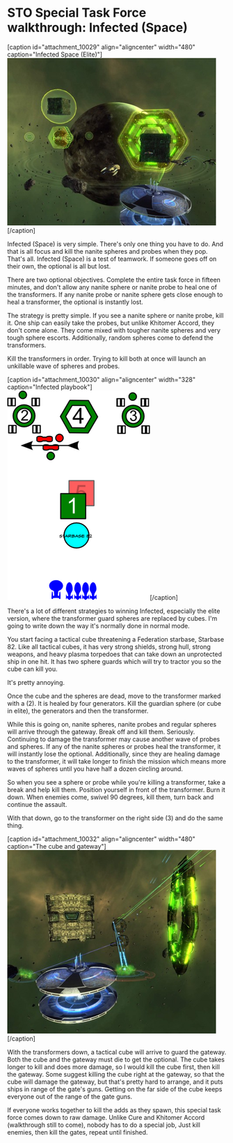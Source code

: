 # STO Special Task Force walkthrough: Infected (Space)

[caption id="attachment\_10029" align="aligncenter" width="480" caption="Infected Space (Elite)"][![](../uploads/2012/01/GameClient-2012-01-20-20-48-26-73-480x384.jpg "Infected Space (Elite)")](../uploads/2012/01/GameClient-2012-01-20-20-48-26-73.jpg)[/caption]

Infected (Space) is very simple. There's only one thing you have to do. And that is all focus and kill the nanite spheres and probes when they pop. That's all. Infected (Space) is a test of teamwork. If someone goes off on their own, the optional is all but lost.

There are two optional objectives. Complete the entire task force in fifteen minutes, and don't allow any nanite sphere or nanite probe to heal one of the transformers. If any nanite probe or nanite sphere gets close enough to heal a transformer, the optional is instantly lost.

The strategy is pretty simple. If you see a nanite sphere or nanite probe, kill it. One ship can easily take the probes, but unlike Khitomer Accord, they don't come alone. They come mixed with tougher nanite spheres and very tough sphere escorts. Additionally, random spheres come to defend the transformers.

Kill the transformers in order. Trying to kill both at once will launch an unkillable wave of spheres and probes.

[caption id="attachment\_10030" align="aligncenter" width="328" caption="Infected playbook"][![](../uploads/2012/01/infected-328x480.png "Infected playbook")](../uploads/2012/01/infected.png)[/caption]

There's a lot of different strategies to winning Infected, especially the elite version, where the transformer guard spheres are replaced by cubes. I'm going to write down the way it's normally done in normal mode.

You start facing a tactical cube threatening a Federation starbase, Starbase 82. Like all tactical cubes, it has very strong shields, strong hull, strong weapons, and heavy plasma torpedoes that can take down an unprotected ship in one hit. It has two sphere guards which will try to tractor you so the cube can kill you.

It's pretty annoying.

Once the cube and the spheres are dead, move to the transformer marked with a (2). It is healed by four generators. Kill the guardian sphere (or cube in elite), the generators and then the transformer.

While this is going on, nanite spheres, nanite probes and regular spheres will arrive through the gateway. Break off and kill them. Seriously. Continuing to damage the transformer may cause another wave of probes and spheres. If any of the nanite spheres or probes heal the transformer, it will instantly lose the optional. Additionally, since they are healing damage to the transformer, it will take longer to finish the mission which means more waves of spheres until you have half a dozen circling around.

So when you see a sphere or probe while you're killing a transformer, take a break and help kill them. Position yourself in front of the transformer. Burn it down. When enemies come, swivel 90 degrees, kill them, turn back and continue the assault.

With that down, go to the transformer on the right side (3) and do the same thing.

[caption id="attachment\_10032" align="aligncenter" width="480" caption="The cube and gateway"][![](../uploads/2012/01/GameClient-2012-01-20-19-33-09-97-480x421.jpg "The cube and gateway")](../uploads/2012/01/GameClient-2012-01-20-19-33-09-97.jpg)[/caption]

With the transformers down, a tactical cube will arrive to guard the gateway. Both the cube and the gateway must die to get the optional. The cube takes longer to kill and does more damage, so I would kill the cube first, then kill the gateway. Some suggest killing the cube right at the gateway, so that the cube will damage the gateway, but that's pretty hard to arrange, and it puts ships in range of the gate's guns. Getting on the far side of the cube keeps everyone out of the range of the gate guns.

If everyone works together to kill the adds as they spawn, this special task force comes down to raw damage. Unlike Cure and Khitomer Accord (walkthrough still to come), nobody has to do a special job, Just kill enemies, then kill the gates, repeat until finished.

